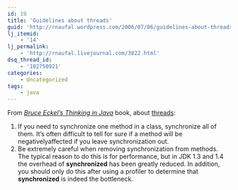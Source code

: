 ```yaml
---
id: 19
title: 'Guidelines about threads'
guid: 'http://rnaufal.wordpress.com/2006/07/06/guidelines-about-threads/'
lj_itemid:
    - '14'
lj_permalink:
    - 'http://rnaufal.livejournal.com/3822.html'
dsq_thread_id:
    - '102750921'
categories:
    - Uncategorized
tags:
    - java
---
```


From *[Bruce Eckel’s Thinking in Java](http://mindview.net/Books/TIJ4)* book, about [threads](http://en.wikipedia.org/wiki/Thread_%28computer_science%29):

1. If you need to synchronize one method in a class, synchronize all of them. It’s often difficult to tell for sure if a method will be negativelyaffected if you leave synchronization out.
2. Be extremely careful when removing synchronization from methods. The typical reason to do this is for performance, but in JDK 1.3 and 1.4 the overhead of **synchronized** has been greatly reduced. In addition, you should only do this after using a profiler to determine that **synchronized** is indeed the bottleneck.